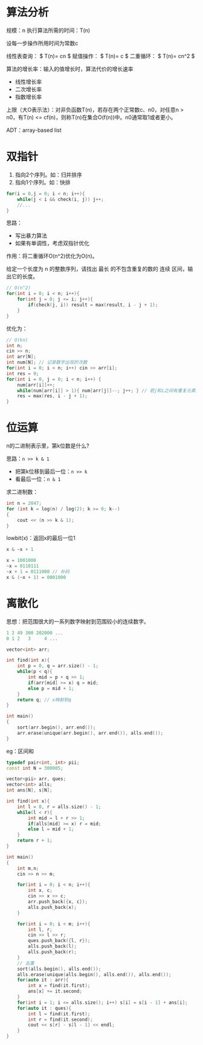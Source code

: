 # 算法分析

规模：n
执行算法所需的时间：T(n)

设每一步操作所用时间为常数c

线性表查询：
$ T(n)= cn $
赋值操作：
$ T(n)= c $
二重循环：
$ T(n)= cn^2 $

算法的增长率：输入的值增长时，算法代价的增长速率

- 线性增长率
- 二次增长率
- 指数增长率

上限（大O表示法）：对非负函数T(n)，若存在两个正常数c、n0，对任意n > n0，有T(n) <= cf(n)，则称T(n)在集合O(f(n))中。n0通常取1或者更小。

ADT：array-based list

# 双指针

1. 指向2个序列。如：归并排序
2. 指向1个序列。如：快排

```cpp
for(i = 0,j = 0; i < n; i++){
    while(j < i && check(i, j)) j++;
    //...
}
```



思路：

- 写出暴力算法
- 如果有单调性，考虑双指针优化

作用：将二重循环O(n^2)优化为O(n)。

给定一个长度为 n 的整数序列，请找出 最长 的不包含重复的数的 连续 区间，输出它的长度。

```cpp
// O(n^2)
for(int i = 0; i < n; i++){
    for(int j = 0; j <= i; j++){
        if(check(j, i)) result = max(result, i - j + 1);
    }
}
```

优化为：

```cpp
// O(kn)
int n;
cin >> n;
int arr[N];
int num[N]; // 记录数字出现的次数
for(int i = 0; i < n; i++) cin >> arr[i];
int res = 0;
for(int i = 0, j = 0; i < n; i++) {
    num[arr[i]]++;
    while(num[arr[i]] > 1){ num[arr[j]]--; j++; } // 若j和i之间有重复元素，则往右移
    res = max(res, i - j + 1);
}
```

# 位运算

n的二进制表示里，第k位数是什么?

思路：`n >> k & 1`

- 把第k位移到最后一位：`n >> k`
- 看最后一位：`n & 1`

求二进制数：

```cpp
int n = 2047;
for (int k = log(n) / log(2); k >= 0; k--)
{
    cout << (n >> k & 1);
}
```

lowbit(x)：返回x的最后一位1

```cpp
x & ~x + 1
```

```cpp
x = 1001000
~x = 0110111
~x + 1 = 0111000 // 补码
x & (~x + 1) = 0001000 
```

# 离散化

思想：把范围很大的一系列数字映射到范围较小的连续数字。

```cpp
1 2 49 300 202000 ...
0 1 2   3     4 ...
```

```cpp
vector<int> arr;

int find(int x){
    int p = 0, q = arr.size() - 1;
    while(p < q){
        int mid = p + q >> 1;
        if(arr[mid] >= x) q = mid;
        else p = mid + 1;
    }
    return q; // x映射到q
}

int main()
{
    sort(arr.begin(), arr.end());
    arr.erase(unique(arr.begin(), arr.end()), alls.end());
}
```

eg：区间和

```cpp
typedef pair<int, int> pii;
const int N = 300005;

vector<pii> arr, ques;
vector<int> alls;
int ans[N], s[N];

int find(int x){
    int l = 0, r = alls.size() - 1;
    while(l < r){
        int mid = l + r >> 1;
        if(alls[mid] >= x) r = mid;
        else l = mid + 1;
    }
    return r + 1;
}

int main()
{
    int m,n;
    cin >> n >> m;

    for(int i = 0; i < n; i++){
        int x, c;
        cin >> x >> c;
        arr.push_back({x, c});
        alls.push_back(x);
    }

    for(int i = 0; i < m; i++){
        int l, r;
        cin >> l >> r;   
        ques.push_back({l, r});
        alls.push_back(l);
        alls.push_back(r);
    }   
    // 去重
    sort(alls.begin(), alls.end());
    alls.erase(unique(alls.begin(), alls.end()), alls.end());
    for(auto it : arr){
        int x = find(it.first);
        ans[x] += it.second;
    }
    for(int i = 1; i <= alls.size(); i++) s[i] = s[i - 1] + ans[i];
    for(auto it : ques){
        int l = find(it.first);
        int r = find(it.second);
        cout << s[r] - s[l - 1] << endl;
    }
}
```
